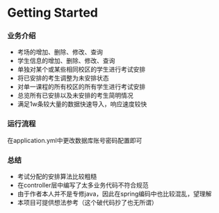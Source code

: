 # Getting Started

### 业务介绍
* 考场的增加、删除、修改、查询
* 学生信息的增加、删除、修改、查询
* 单独对某个或某些相同校区的学生进行考试安排
* 将已安排的考生调整为未安排状态
* 对单一课程的所有校区的所有学生进行考试安排
* 总览所有已安排以及未安排的考生简明情况
* 满足1w条较大量的数据快速导入，响应速度较快

### 运行流程
在application.yml中更改数据库账号密码配置即可

### 总结
* 考试分配的安排算法比较粗糙
* 在controller层中编写了太多业务代码不符合规范
* 由于作者本人并不是专修java，因此在spring编码中也比较混乱，望理解
* 本项目可提供想法参考（这个破代码抄了也无所谓）
